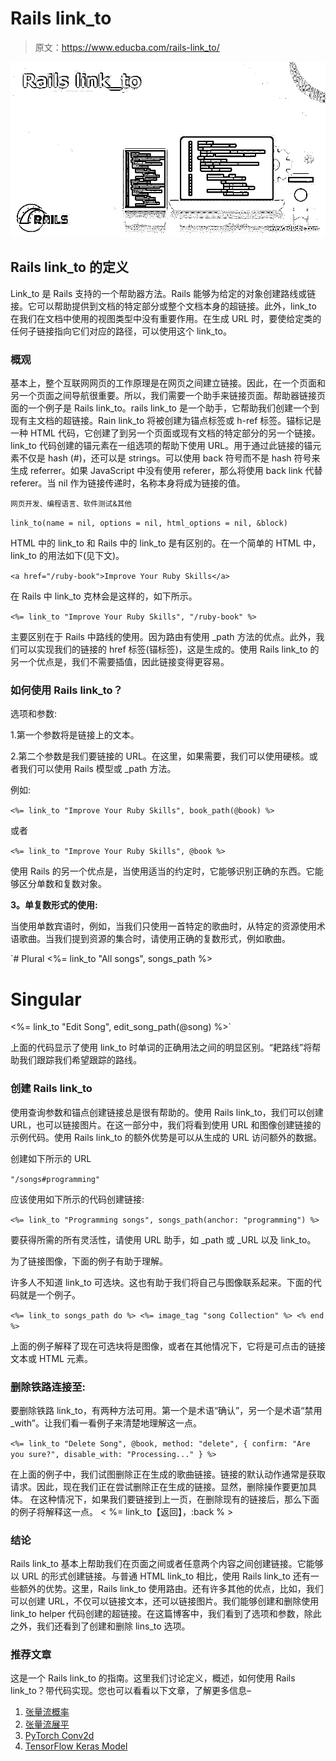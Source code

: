 # Rails link_to

> 原文：<https://www.educba.com/rails-link_to/>

![Rails link_to](img/ae1c2cc248af7810002fd18826ffdf1b.png)



## Rails link_to 的定义

Link_to 是 Rails 支持的一个帮助器方法。Rails 能够为给定的对象创建路线或链接。它可以帮助提供到文档的特定部分或整个文档本身的超链接。此外，link_to 在我们在文档中使用的视图类型中没有重要作用。在生成 URL 时，要使给定类的任何子链接指向它们对应的路径，可以使用这个 link_to。

### 概观

基本上，整个互联网网页的工作原理是在网页之间建立链接。因此，在一个页面和另一个页面之间导航很重要。所以，我们需要一个助手来链接页面。帮助器链接页面的一个例子是 Rails link_to。rails link_to 是一个助手，它帮助我们创建一个到现有主文档的超链接。Rain link_to 将被创建为锚点标签或 h-ref 标签。锚标记是一种 HTML 代码，它创建了到另一个页面或现有文档的特定部分的另一个链接。link_to 代码创建的锚元素在一组选项的帮助下使用 URL。用于通过此链接的锚元素不仅是 hash (#)，还可以是 strings。可以使用 back 符号而不是 hash 符号来生成 referrer。如果 JavaScript 中没有使用 referer，那么将使用 back link 代替 referer。当 nil 作为链接传递时，名称本身将成为链接的值。

<small>网页开发、编程语言、软件测试&其他</small>

`link_to(name = nil, options = nil, html_options = nil, &block)`

HTML 中的 link_to 和 Rails 中的 link_to 是有区别的。在一个简单的 HTML 中，link_to 的用法如下(见下文)。

`<a href="/ruby-book">Improve Your Ruby Skills</a>`

在 Rails 中 link_to 克林会是这样的，如下所示。

`<%= link_to "Improve Your Ruby Skills", "/ruby-book" %>`

主要区别在于 Rails 中路线的使用。因为路由有使用 _path 方法的优点。此外，我们可以实现我们的链接的 href 标签(锚标签)，这是生成的。使用 Rails link_to 的另一个优点是，我们不需要插值，因此链接变得更容易。

### 如何使用 Rails link_to？

选项和参数:

1.第一个参数将是链接上的文本。

2.第二个参数是我们要链接的 URL。在这里，如果需要，我们可以使用硬核。或者我们可以使用 Rails 模型或 _path 方法。

例如:

`<%= link_to "Improve Your Ruby Skills", book_path(@book) %>`

或者

`<%= link_to "Improve Your Ruby Skills", @book %>`

使用 Rails 的另一个优点是，当使用适当的约定时，它能够识别正确的东西。它能够区分单数和复数对象。

**3。单复数形式的使用:**

当使用单数宾语时，例如，当我们只使用一首特定的歌曲时，从特定的资源使用术语歌曲。当我们提到资源的集合时，请使用正确的复数形式，例如歌曲。

`# Plural
<%= link_to "All songs", songs_path %>
# Singular
<%= link_to "Edit Song", edit_song_path(@song) %>`

上面的代码显示了使用 link_to 时单词的正确用法之间的明显区别。“耙路线”将帮助我们跟踪我们希望跟踪的路线。

### 创建 Rails link_to

使用查询参数和锚点创建链接总是很有帮助的。使用 Rails link_to，我们可以创建 URL，也可以链接图片。在这一部分中，我们将看到使用 URL 和图像创建链接的示例代码。使用 Rails link_to 的额外优势是可以从生成的 URL 访问额外的数据。

创建如下所示的 URL

`"/songs#programming"`

应该使用如下所示的代码创建链接:

`<%= link_to "Programming songs", songs_path(anchor: "programming") %>`

要获得所需的所有灵活性，请使用 URL 助手，如 _path 或 _URL 以及 link_to。

为了链接图像，下面的例子有助于理解。

许多人不知道 link_to 可选块。这也有助于我们将自己与图像联系起来。下面的代码就是一个例子。

`<%= link_to songs_path do %>
<%= image_tag "song Collection" %>
<% end %>`

上面的例子解释了现在可选块将是图像，或者在其他情况下，它将是可点击的链接文本或 HTML 元素。

### 删除铁路连接至:

要删除铁路 link_to，有两种方法可用。第一个是术语“确认”，另一个是术语“禁用 _with”。让我们看一看例子来清楚地理解这一点。

`<%= link_to "Delete Song", @book, method: "delete", { confirm: "Are you sure?", disable_with: "Processing..." } %>`

在上面的例子中，我们试图删除正在生成的歌曲链接。链接的默认动作通常是获取请求。因此，现在我们正在尝试删除正在生成的链接。显然，删除操作要更加具体。
在这种情况下，如果我们要链接到上一页，在删除现有的链接后，那么下面的例子将解释这一点。
< %= link_to【返回】，:back % >

### 结论

Rails link_to 基本上帮助我们在页面之间或者任意两个内容之间创建链接。它能够以 URL 的形式创建链接。与普通 HTML link_to 相比，使用 Rails link_to 还有一些额外的优势。这里，Rails link_to 使用路由。还有许多其他的优点，比如，我们可以创建 URL，不仅可以链接文本，还可以链接图片。我们能够创建和删除使用 link_to helper 代码创建的超链接。在这篇博客中，我们看到了选项和参数，除此之外，我们还看到了创建和删除 lins_to 选项。

### 推荐文章

这是一个 Rails link_to 的指南。这里我们讨论定义，概述，如何使用 Rails link_to？带代码实现。您也可以看看以下文章，了解更多信息–

1.  [张量流概率](https://www.educba.com/tensorflow-probability/)
2.  [张量流展平](https://www.educba.com/tensorflow-flatten/)
3.  [PyTorch Conv2d](https://www.educba.com/pytorch-conv2d/)
4.  [TensorFlow Keras Model](https://www.educba.com/tensorflow-keras-model/)





